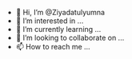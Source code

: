 - 👋 Hi, I’m @Ziyadatulyumna
- 👀 I’m interested in ...
- 🌱 I’m currently learning ...
- 💞️ I’m looking to collaborate on ...
- 📫 How to reach me ...

<!---
Ziyadatulyumna/Ziyadatulyumna is a ✨ special ✨ repository because its `README.md` (this file) appears on your GitHub profile.
You can click the Preview link to take a look at your changes.
--->
